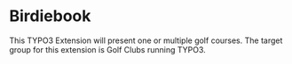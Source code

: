 # Birdiebook

This TYPO3 Extension will present one or multiple golf courses.
The target group for this extension is Golf Clubs running TYPO3.

